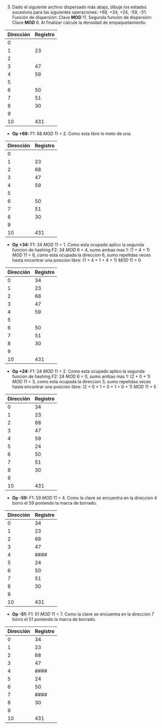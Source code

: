 3. Dado el siguiente archivo dispersado más abajo, dibuje los estados sucesivos para las siguientes operaciones: +68, +34, +24, -59, -51. Función de dispersión: Clave **MOD** 11. Segunda función de dispersión: Clave **MOD** 6. Al finalizar calcule la densidad de empaquetamiento.

| Dirección | Registro |
| :-------- | :------- |
| 0         |          |
| 1         | 23       |
| 2         |          |
| 3         | 47       |
| 4         | 59       |
| 5         |          |
| 6         | 50       |
| 7         | 51       |
| 8         | 30       |
| 9         |          |
| 10        | 431      |

- **Op +68:** F1: 68 _MOD_ 11 = 2. Como esta libre lo meto de una.

| Dirección | Registro |
| :-------- | :------- |
| 0         |          |
| 1         | 23       |
| 2         | 68       |
| 3         | 47       |
| 4         | 59       |
| 5         |          |
| 6         | 50       |
| 7         | 51       |
| 8         | 30       |
| 9         |          |
| 10        | 431      |

- **Op +34:** F1: 34 _MOD_ 11 = 1. Como esta ocupado aplico la segunda funcion de hashing F2: 34 _MOD_ 6 = 4, sumo ambas mas 1: (1 + 4 + 1) _MOD_ 11 = 6, como esta ocupada la direccion 6, sumo repetidas veces hasta encontrar una posicion libre: (1 + 4 + 1 + 4 + 1) _MOD_ 11 = 0

| Dirección | Registro |
| :-------- | :------- |
| 0         | 34       |
| 1         | 23       |
| 2         | 68       |
| 3         | 47       |
| 4         | 59       |
| 5         |          |
| 6         | 50       |
| 7         | 51       |
| 8         | 30       |
| 9         |          |
| 10        | 431      |

- **Op +24:** F1: 24 _MOD_ 11 = 2. Como esta ocupado aplico la segunda funcion de hashing F2: 24 _MOD_ 6 = 0, sumo ambas mas 1: (2 + 0 + 1) _MOD_ 11 = 3, como esta ocupada la direccion 3, sumo repetidas veces hasta encontrar una posicion libre: (2 + 0 + 1 + 0 + 1 + 0 + 1) _MOD_ 11 = 5

| Dirección | Registro |
| :-------- | :------- |
| 0         | 34       |
| 1         | 23       |
| 2         | 68       |
| 3         | 47       |
| 4         | 59       |
| 5         | 24       |
| 6         | 50       |
| 7         | 51       |
| 8         | 30       |
| 9         |          |
| 10        | 431      |

- **Op -59:** F1: 59 _MOD_ 11 = 4. Como la clave se encuentra en la direccion 4 borro el 59 poniendo la marca de borrado.

| Dirección | Registro |
| :-------- | :------- |
| 0         | 34       |
| 1         | 23       |
| 2         | 68       |
| 3         | 47       |
| 4         | ####     |
| 5         | 24       |
| 6         | 50       |
| 7         | 51       |
| 8         | 30       |
| 9         |          |
| 10        | 431      |

- **Op -51:** F1: 51 _MOD_ 11 = 7. Como la clave se encuentra en la direccion 7 borro el 51 poniendo la marca de borrado.

| Dirección | Registro |
| :-------- | :------- |
| 0         | 34       |
| 1         | 23       |
| 2         | 68       |
| 3         | 47       |
| 4         | ####     |
| 5         | 24       |
| 6         | 50       |
| 7         | ####     |
| 8         | 30       |
| 9         |          |
| 10        | 431      |
